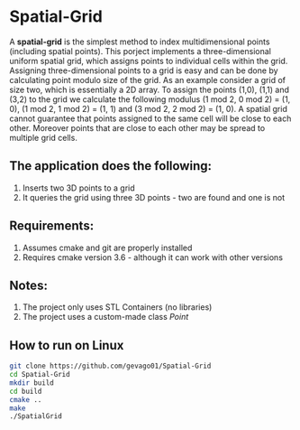 # Spatial-Grid
A **spatial-grid** is the simplest method to index multidimensional points (including spatial points). This porject implements a three-dimensional uniform spatial grid, which assigns points to individual cells within the grid. Assigning three-dimensional points to a grid is easy and can be done by calculating point modulo size of the grid. As an example consider a grid of size two, which is essentially a 2D array. To assign the points (1,0), (1,1) and (3,2) to the grid we calculate the following modulus (1 mod 2, 0 mod 2) = (1, 0), (1 mod 2, 1 mod 2) = (1, 1) and (3 mod 2, 2 mod 2) = (1, 0). A spatial grid cannot guarantee that points assigned to the same cell will be close to each other. Moreover points that are close to each other may be spread to multiple grid cells. 

## The application does the following:
1. Inserts two 3D points to a grid 
2. It queries the grid using three 3D points - two are found and one is not  

## Requirements: 
1. Assumes cmake and git are properly installed
2. Requires cmake version 3.6 - although it can work with other versions

## Notes: 
1. The project only uses STL Containers (no libraries)
2. The project uses a custom-made class *Point* 

## How to run on Linux
```bash
git clone https://github.com/gevago01/Spatial-Grid
cd Spatial-Grid
mkdir build
cd build
cmake ..
make
./SpatialGrid 
```

